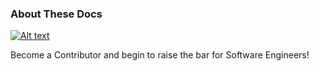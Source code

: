 ### About These Docs

[![Alt text](/images/thumbnails/github.png)](https://github.com/ttatro32690/software-engineering-docs)


Become a Contributor and begin to raise the bar for Software Engineers!